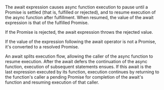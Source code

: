 The await expression causes async function execution to pause until a Promise is settled (that is, fulfilled or rejected), and to resume execution of the async function after fulfillment. When resumed, the value of the await expression is that of the fulfilled Promise.

If the Promise is rejected, the await expression throws the rejected value.

If the value of the expression following the await operator is not a Promise, it's converted to a resolved Promise.

An await splits execution flow, allowing the caller of the async function to resume execution. After the await defers the continuation of the async function, execution of subsequent statements ensues. If this await is the last expression executed by its function, execution continues by returning to the function's caller a pending Promise for completion of the await's function and resuming execution of that caller.

